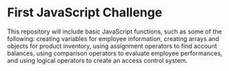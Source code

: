 # First JavaScript Challenge
This repository will include basic JavaScript functions, such as some of the following: creating variables for employee information, creating arrays and objects for product inventory, using assignment operators to find account balances, using comparison operators to evaluate employee performances, and using logical operators to create an access control system.
